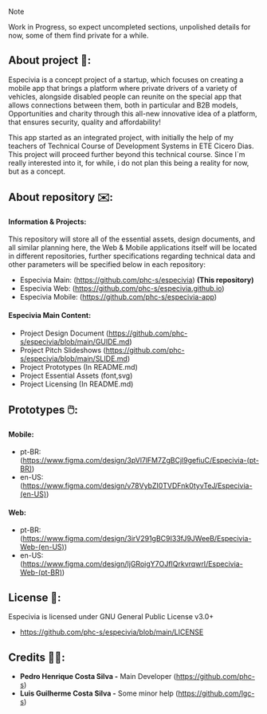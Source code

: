 >[!NOTE]
> Work in Progress, so expect uncompleted sections, unpolished details for now, some of them find private for a while.

## About project 🚙: 

Especivia is a concept project of a startup, which focuses on creating a mobile app that brings a platform where private drivers of a variety of vehicles, alongside disabled people can reunite on the special app that allows connections between them, both in particular and B2B models, Opportunities and charity through this all-new innovative idea of a platform, that ensures security, quality and affordability!

This app started as an integrated project, with initially the help of my teachers of Technical Course of Development Systems in ETE Cicero Dias. This project will proceed further beyond this technical course. Since I`m really interested into it, for while, i do not plan this being a reality for now, but as a concept.

## About repository ✉️:

#### Information & Projects: 

This repository will store all of the essential assets, design documents, and all similar planning here, the Web & Mobile applications itself will be located in different repositories, further specifications regarding technical data and other parameters will be specified below in each repository:

+ Especivia Main: (https://github.com/phc-s/especivia) **(This repository)**
+ Especivia Web: (https://github.com/phc-s/especivia.github.io)
+ Especivia Mobile: (https://github.com/phc-s/especivia-app)

#### Especivia Main Content:

+ Project Design Document (https://github.com/phc-s/especivia/blob/main/GUIDE.md)
+ Project Pitch Slideshows (https://github.com/phc-s/especivia/blob/main/SLIDE.md)
+ Project Prototypes (In README.md)
+ Project Essential Assets (font,svg)
+ Project Licensing (In README.md)

## Prototypes 🖱️: 

#### Mobile:

+ pt-BR: 
(https://www.figma.com/design/3pVl7lFM7ZgBCjl9gefiuC/Especivia-(pt-BR))
+ en-US: 
(https://www.figma.com/design/v78VybZI0TVDFnk0tyvTeJ/Especivia-(en-US))

#### Web:

+ pt-BR:
(https://www.figma.com/design/3irV291gBC9I33fJ9JWeeB/Especivia-Web-(en-US))
+ en-US:
(https://www.figma.com/design/IjGRoigY7OJfIQrkvrqwrI/Especivia-Web-(pt-BR))

## License 📕:

Especivia is licensed under GNU General Public License v3.0+
+ https://github.com/phc-s/especivia/blob/main/LICENSE

## Credits 👨‍💻:

- **Pedro Henrique Costa Silva -** Main Developer (https://github.com/phc-s) 
- **Luis Guilherme Costa Silva -** Some minor help (https://github.com/lgc-s)

